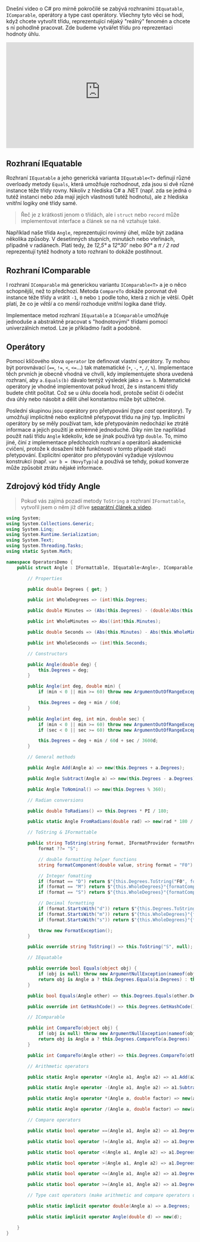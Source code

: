 <!-- dcterms:title = C# pro mírně pokročilé: IEquatable, IComparable a operátory -->
<!-- dcterms:abstract = Dnešní video o C# pro mírně pokročilé se zabývá rozhraními IEquatable, IComparable, operátory a type cast operátory. Všechny tyto věci se hodí, když chcete vytvořit třídu, reprezentující nějaký "reálný" fenomén a chcete s ní pohodlně pracovat. Zde budeme vytvářet třídu pro reprezentaci hodnoty úhlu. -->
<!-- dcterms:creator = Michal Altair Valášek -->
<!-- x4w:pictureUrl = /perex-pictures/20211216-csharp-oper.jpg -->
<!-- x4w:pictureWidth = 150 -->
<!-- x4w:pictureHeight = 150 -->
<!-- x4w:coverUrl = /cover-pictures/20211216-csharp-oper.jpg-->
<!-- x4w:category = Z-TECH -->
<!-- x4w:category = IT -->
<!-- dcterms:dateAccepted = 2021-12-26 -->

Dnešní video o C# pro mírně pokročilé se zabývá rozhraními `IEquatable`, `IComparable`, operátory a type cast operátory. Všechny tyto věci se hodí, když chcete vytvořit třídu, reprezentující nějaký "reálný" fenomén a chcete s ní pohodlně pracovat. Zde budeme vytvářet třídu pro reprezentaci hodnoty úhlu.

<div style="position:relative;padding-top:56.25%;">
  <iframe src="https://www.youtube-nocookie.com/embed/0Qn_S9sCR4g" frameborder="0" allowfullscreen allow="accelerometer; autoplay; encrypted-media; gyroscope; picture-in-picture" style="position:absolute;top:0;left:0;width:100%;height:100%;"></iframe>
</div>

## Rozhraní IEquatable

Rozhraní `IEquatable` a jeho generická varianta `IEquatable<T>` definují různé overloady metody `Equals`, která umožňuje rozhodnout, zda jsou si dvě různé instance téže třídy rovny. Nikoliv z hlediska C# a .NET (např. zda se jedná o tutéž instanci nebo zda mají jejich vlastnosti tutéž hodnotu), ale z hlediska vnitřní logiky oné třídy samé.

> Řeč je z krátkosti jenom o třídách, ale i `struct` nebo `record` může implementovat interface a článek se na ně vztahuje také.

Například naše třída `Angle`, reprezentující rovinný úhel, může být zadána několika způsoby. V desetinných stupních, minutách nebo vteřinách, případně v radiánech. Platí tedy, že _12,5°_ a _12°30'_ nebo _90°_ a _&pi; / 2 rad_ reprezentují tytéž hodnoty a toto rozhraní to dokáže postihnout.

## Rozhraní IComparable

I rozhraní `IComparable` má generickou variantu `IComparable<T>` a je o něco schopnější, než to předchozí. Metoda `CompareTo` dokáže porovnat dvě instance téže třídy a vrátit `-1`, `0` nebo `1` podle toho, která z nich je větší. Opět platí, že co je _větší_ a co _menší_ rozhoduje vnitřní logika dané třídy.

Implementace metod rozhraní `IEquatable` a `IComparable` umožňuje jednoduše a abstraktně pracovat s "hodnotovými" třídami pomocí univerzálních metod. Lze je příkladmo řadit a podobně.

## Operátory

Pomocí klíčového slova `operator` lze definovat vlastní operátory. Ty mohou být porovnávací (`==`, `!=`, `<`, `<=`...) tak matematické (`+`, `-`, `*`, `/`, `%`). Implementace těch prvních je obecně vhodná ve chvíli, kdy implementujete shora uvedená rozhraní, aby `a.Equals(b)` dávalo tentýž výsledek jako `a == b`. Matematické operátory je vhodné implementovat pokud hrozí, že s instancemi třídy budete chtít počítat. Což se u úhlu docela hodí, protože sečíst či odečíst dva úhly nebo násobit a dělit úhel konstantou může být užitečné.

Poslední skupinou jsou operátory pro přetypování (_type cast_ operátory). Ty umožňují implicitně nebo explicitně přetypovat třídu na jiný typ. Implicitní operátory by se měly používat tam, kde přetypováním nedochází ke ztrátě informace a jejich použití je extrémně jednoduché. Díky nim lze například použít naši třídu `Angle` kdekoliv, kde se jinak používá typ `double`. To, mimo jiné, činí z implementace předchozích rozhraní a operátorů akademické cvičení, protože k dosažení téžě funkčnosti v tomto případě stačí přetypování. Explicitní operátor pro přetypování vyžaduje výslovnou konstrukci (např. `var b = (NovyTyp)a`) a používá se tehdy, pokud konverze může způsobit ztrátu nějaké informace.

## Zdrojový kód třídy Angle

> Pokud vás zajímá pozadí metody `ToString` a rozhraní `IFormattable`, vytvořil jsem o něm již dříve [separátní článek a video](https://www.altair.blog/2021/09/csharp-format).

```csharp
using System;
using System.Collections.Generic;
using System.Linq;
using System.Runtime.Serialization;
using System.Text;
using System.Threading.Tasks;
using static System.Math;

namespace OperatorsDemo {
    public struct Angle : IFormattable, IEquatable<Angle>, IComparable, IComparable<Angle> {

        // Properties

        public double Degrees { get; }

        public int WholeDegrees => (int)this.Degrees;

        public double Minutes => (Abs(this.Degrees) - (double)Abs(this.WholeDegrees)) * 60d;

        public int WholeMinutes => Abs((int)this.Minutes);

        public double Seconds => (Abs(this.Minutes) - Abs(this.WholeMinutes)) * 60d;

        public int WholeSeconds => (int)this.Seconds;

        // Constructors

        public Angle(double deg) {
            this.Degrees = deg;
        }

        public Angle(int deg, double min) {
            if (min < 0 || min >= 60) throw new ArgumentOutOfRangeException(nameof(min));

            this.Degrees = deg + min / 60d;
        }

        public Angle(int deg, int min, double sec) {
            if (min < 0 || min >= 60) throw new ArgumentOutOfRangeException(nameof(min));
            if (sec < 0 || sec >= 60) throw new ArgumentOutOfRangeException(nameof(sec));

            this.Degrees = deg + min / 60d + sec / 3600d;
        }

        // General methods

        public Angle Add(Angle a) => new(this.Degrees + a.Degrees);

        public Angle Subtract(Angle a) => new(this.Degrees - a.Degrees);

        public Angle ToNominal() => new(this.Degrees % 360);

        // Radian conversions

        public double ToRadians() => this.Degrees * PI / 180;

        public static Angle FromRadians(double rad) => new(rad * 180 / PI);

        // ToString & IFormattable

        public string ToString(string format, IFormatProvider formatProvider) {
            format ??= "S";

            // double formatting helper functions
            string formatComponent(double value, string format = "F0") => (value < 10 ? "0" : string.Empty) + value.ToString(format.Length == 1 ? "F" : "F" + format[1..], formatProvider);

            // Integer fomatting
            if (format == "D") return $"{this.Degrees.ToString("F0", formatProvider)}°";
            if (format == "M") return $"{this.WholeDegrees}°{formatComponent(this.Minutes)}'";
            if (format == "S") return $"{this.WholeDegrees}°{formatComponent(this.WholeMinutes)}'{formatComponent(this.Seconds)}\"";

            // Decimal formatting
            if (format.StartsWith("d")) return $"{this.Degrees.ToString("F", formatProvider)}°";
            if (format.StartsWith("m")) return $"{this.WholeDegrees}°{formatComponent(this.Minutes, format)}'";
            if (format.StartsWith("s")) return $"{this.WholeDegrees}°{formatComponent(this.WholeMinutes)}'{formatComponent(this.Seconds, format)}\"";

            throw new FormatException();
        }

        public override string ToString() => this.ToString("S", null);

        // IEquatable

        public override bool Equals(object obj) {
            if (obj is null) throw new ArgumentNullException(nameof(obj));
            return obj is Angle a ? this.Degrees.Equals(a.Degrees) : throw new ArgumentException(null, nameof(obj));
        }

        public bool Equals(Angle other) => this.Degrees.Equals(other.Degrees);

        public override int GetHashCode() => this.Degrees.GetHashCode();

        // IComparable

        public int CompareTo(object obj) {
            if (obj is null) throw new ArgumentNullException(nameof(obj));
            return obj is Angle a ? this.Degrees.CompareTo(a.Degrees) : throw new ArgumentException(null, nameof(obj));
        }

        public int CompareTo(Angle other) => this.Degrees.CompareTo(other.Degrees);

        // Arithmetic operators

        public static Angle operator +(Angle a1, Angle a2) => a1.Add(a2);

        public static Angle operator -(Angle a1, Angle a2) => a1.Subtract(a2);

        public static Angle operator *(Angle a, double factor) => new(a.Degrees * factor);

        public static Angle operator /(Angle a, double factor) => new(a.Degrees / factor);

        // Compare operators

        public static bool operator ==(Angle a1, Angle a2) => a1.Degrees == a2.Degrees;

        public static bool operator !=(Angle a1, Angle a2) => a1.Degrees != a2.Degrees;

        public static bool operator <(Angle a1, Angle a2) => a1.Degrees < a2.Degrees;

        public static bool operator >(Angle a1, Angle a2) => a1.Degrees > a2.Degrees;

        public static bool operator <=(Angle a1, Angle a2) => a1.Degrees <= a2.Degrees;

        public static bool operator >=(Angle a1, Angle a2) => a1.Degrees >= a2.Degrees;

        // Type cast operators (make arithmetic and compare operators unnecessary)

        public static implicit operator double(Angle a) => a.Degrees;

        public static implicit operator Angle(double d) => new(d);

    }
}
```